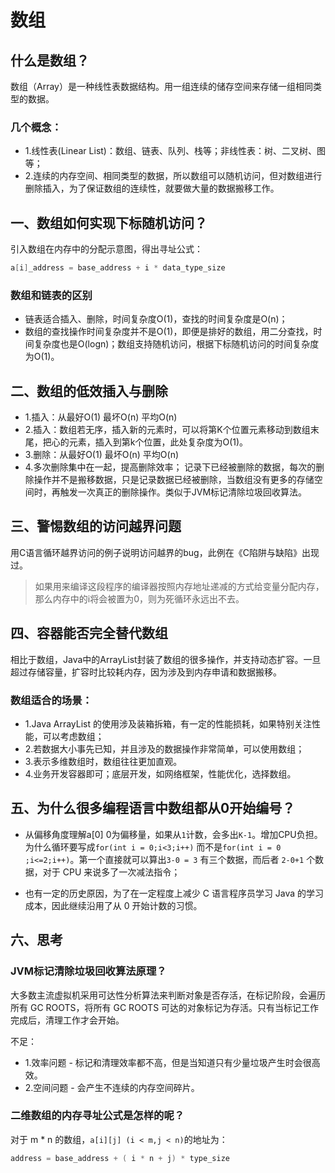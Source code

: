 # 数组

## 什么是数组？
数组（Array）是一种线性表数据结构。用一组连续的储存空间来存储一组相同类型的数据。

### 几个概念：
* 1.线性表(Linear List)：数组、链表、队列、栈等；非线性表：树、二叉树、图等；
* 2.连续的内存空间、相同类型的数据，所以数组可以随机访问，但对数组进行删除插入，为了保证数组的连续性，就要做大量的数据搬移工作。

## 一、数组如何实现下标随机访问？
引入数组在内存中的分配示意图，得出寻址公式：

```java
a[i]_address = base_address + i * data_type_size
```

### 数组和链表的区别
* 链表适合插入、删除，时间复杂度O(1)，查找的时间复杂度是O(n)；
* 数组的查找操作时间复杂度并不是O(1)，即便是排好的数组，用二分查找，时间复杂度也是O(logn)；数组支持随机访问，根据下标随机访问的时间复杂度为O(1)。

## 二、数组的低效插入与删除

* 1.插入：从最好O(1) 最坏O(n) 平均O(n)
* 2.插入：数组若无序，插入新的元素时，可以将第K个位置元素移动到数组末尾，把心的元素，插入到第k个位置，此处复杂度为O(1)。
* 3.删除：从最好O(1) 最坏O(n) 平均O(n)
* 4.多次删除集中在一起，提高删除效率；
    记录下已经被删除的数据，每次的删除操作并不是搬移数据，只是记录数据已经被删除，当数组没有更多的存储空间时，再触发一次真正的删除操作。类似于JVM标记清除垃圾回收算法。

## 三、警惕数组的访问越界问题
用C语言循环越界访问的例子说明访问越界的bug，此例在《C陷阱与缺陷》出现过。

> 如果用来编译这段程序的编译器按照内存地址递减的方式给变量分配内存，那么内存中的i将会被置为0，则为死循环永远出不去。

## 四、容器能否完全替代数组
相比于数组，Java中的ArrayList封装了数组的很多操作，并支持动态扩容。一旦超过存储容量，扩容时比较耗内存，因为涉及到内存申请和数据搬移。

### 数组适合的场景：
* 1.Java ArrayList 的使用涉及装箱拆箱，有一定的性能损耗，如果特别关注性能，可以考虑数组；
* 2.若数据大小事先已知，并且涉及的数据操作非常简单，可以使用数组；
* 3.表示多维数组时，数组往往更加直观。
* 4.业务开发容器即可；底层开发，如网络框架，性能优化，选择数组。

## 五、为什么很多编程语言中数组都从0开始编号？
* 从偏移角度理解a[0] 0为偏移量，如果从`1`计数，会多出`K-1`。增加CPU负担。为什么循环要写成`for(int i = 0;i<3;i++)` 而不是`for(int i = 0 ;i<=2;i++)`。第一个直接就可以算出`3-0 = 3` 有三个数据，而后者 `2-0+1` 个数据，对于 CPU 来说多了一次减法指令；

* 也有一定的历史原因，为了在一定程度上减少 C 语言程序员学习 Java 的学习成本，因此继续沿用了从 0 开始计数的习惯。

## 六、思考

### JVM标记清除垃圾回收算法原理？

大多数主流虚拟机采用可达性分析算法来判断对象是否存活，在标记阶段，会遍历所有 GC ROOTS，将所有 GC ROOTS 可达的对象标记为存活。只有当标记工作完成后，清理工作才会开始。

不足：
* 1.效率问题 - 标记和清理效率都不高，但是当知道只有少量垃圾产生时会很高效。
* 2.空间问题 - 会产生不连续的内存空间碎片。


### 二维数组的内存寻址公式是怎样的呢？
对于 m * n 的数组，`a[i][j] (i < m,j < n)`的地址为：

```java
address = base_address + ( i * n + j) * type_size
```